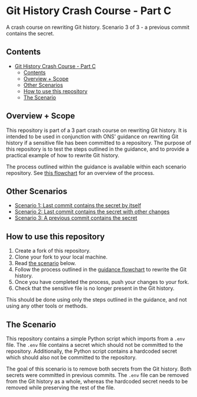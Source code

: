 # Git History Crash Course - Part C

A crash course on rewriting Git history. Scenario 3 of 3 - a previous commit contains the secret.

## Contents

- [Git History Crash Course - Part C](#git-history-crash-course---part-c)
  - [Contents](#contents)
  - [Overview + Scope](#overview--scope)
  - [Other Scenarios](#other-scenarios)
  - [How to use this repository](#how-to-use-this-repository)
  - [The Scenario](#the-scenario)

## Overview + Scope

This repository is part of a 3 part crash course on rewriting Git history. It is intended to be used in conjunction with ONS' guidance on rewriting Git history if a sensitive file has been committed to a repository. The purpose of this repository is to test the steps outlined in the guidance, and to provide a practical example of how to rewrite Git history.

The process outlined within the guidance is available within each scenario repository. See [this flowchart](./process_flowchart.png) for an overview of the process.

## Other Scenarios

- [Scenario 1: Last commit contains the secret by itself](https://github.com/ONS-Innovation/git-history-crash-course-a)
- [Scenario 2: Last commit contains the secret with other changes](https://github.com/ONS-Innovation/git-history-crash-course-b)
- [Scenario 3: A previous commit contains the secret](https://github.com/ONS-Innovation/git-history-crash-course-c)

## How to use this repository

1. Create a fork of this repository.
2. Clone your fork to your local machine.
3. Read [the scenario](#the-scenario) below.
4. Follow the process outlined in the [guidance flowchart](./process_flowchart.png) to rewrite the Git history.
5. Once you have completed the process, push your changes to your fork.
6. Check that the sensitive file is no longer present in the Git history.

This should be done using only the steps outlined in the guidance, and not using any other tools or methods.

## The Scenario

This repository contains a simple Python script which imports from a `.env` file. The `.env` file contains a secret which should not be committed to the repository. Additionally, the Python script contains a hardcoded secret which should also not be committed to the repository.

The goal of this scenario is to remove both secrets from the Git history. Both secrets were committed in previous commits. The `.env` file can be removed from the Git history as a whole, whereas the hardcoded secret needs to be removed while preserving the rest of the file.
